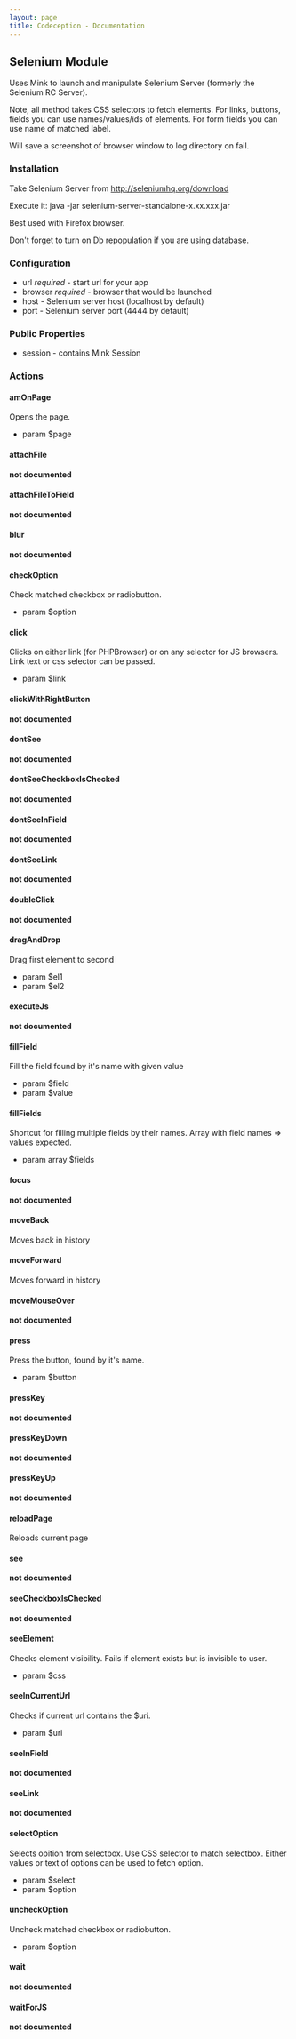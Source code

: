 ```yaml
---
layout: page
title: Codeception - Documentation
---
```


## Selenium Module

Uses Mink to launch and manipulate Selenium Server (formerly the Selenium RC Server).

Note, all method takes CSS selectors to fetch elements.
For links, buttons, fields you can use names/values/ids of elements.
For form fields you can use name of matched label.

Will save a screenshot of browser window to log directory on fail.

### Installation

Take Selenium Server from http://seleniumhq.org/download

Execute it: java -jar selenium-server-standalone-x.xx.xxx.jar

Best used with Firefox browser.

Don't forget to turn on Db repopulation if you are using database.

### Configuration

* url *required* - start url for your app
* browser *required* - browser that would be launched
* host  - Selenium server host (localhost by default)
* port - Selenium server port (4444 by default)

### Public Properties

* session - contains Mink Session

### Actions


#### amOnPage


Opens the page.

 * param $page


#### attachFile

__not documented__


#### attachFileToField

__not documented__


#### blur

__not documented__


#### checkOption


Check matched checkbox or radiobutton.
 * param $option


#### click


Clicks on either link (for PHPBrowser) or on any selector for JS browsers.
Link text or css selector can be passed.

 * param $link


#### clickWithRightButton

__not documented__


#### dontSee

__not documented__


#### dontSeeCheckboxIsChecked

__not documented__


#### dontSeeInField

__not documented__


#### dontSeeLink

__not documented__


#### doubleClick

__not documented__


#### dragAndDrop


Drag first element to second

 * param $el1
 * param $el2


#### executeJs

__not documented__


#### fillField


Fill the field found by it's name with given value

 * param $field
 * param $value


#### fillFields


Shortcut for filling multiple fields by their names.
Array with field names => values expected.


 * param array $fields


#### focus

__not documented__


#### moveBack


Moves back in history


#### moveForward


Moves forward in history


#### moveMouseOver

__not documented__


#### press


Press the button, found by it's name.

 * param $button


#### pressKey

__not documented__


#### pressKeyDown

__not documented__


#### pressKeyUp

__not documented__


#### reloadPage


Reloads current page


#### see

__not documented__


#### seeCheckboxIsChecked

__not documented__


#### seeElement


Checks element visibility.
Fails if element exists but is invisible to user.

 * param $css


#### seeInCurrentUrl


Checks if current url contains the $uri.
 * param $uri


#### seeInField

__not documented__


#### seeLink

__not documented__


#### selectOption


Selects opition from selectbox.
Use CSS selector to match selectbox.
Either values or text of options can be used to fetch option.

 * param $select
 * param $option


#### uncheckOption


Uncheck matched checkbox or radiobutton.
 * param $option


#### wait

__not documented__


#### waitForJS

__not documented__
